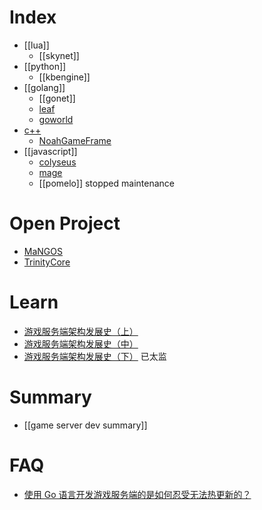 # Index
- [[lua]]
  - [[skynet]]
- [[python]]
  - [[kbengine]]
- [[golang]]
  - [[gonet]]
  - [leaf](https://github.com/name5566/leaf)
  - [goworld](https://github.com/xiaonanln/goworld)
- [c++](../C-plus-plus)
  - [NoahGameFrame](https://github.com/ketoo/NoahGameFrame)
- [[javascript]]
  - [colyseus](https://github.com/gamestdio/colyseus)
  - [mage](https://github.com/mage/mage)
  - [[pomelo]] stopped maintenance


# Open Project
- [MaNGOS](https://github.com/mangos/MaNGOS)
- [TrinityCore](https://github.com/TrinityCore/TrinityCore)


# Learn
- [游戏服务端架构发展史（上）](http://www.skywind.me/blog/archives/1265)
- [游戏服务端架构发展史（中）](http://www.skywind.me/blog/archives/1301)
- [游戏服务端架构发展史（下）](http://www.skywind.me/blog/archives/1327) 已太监


# Summary
- [[game server dev summary]]


# FAQ
- [使用 Go 语言开发游戏服务端的是如何忍受无法热更新的？](https://www.zhihu.com/question/31912663)

